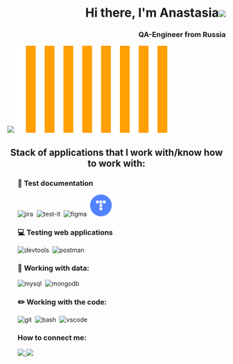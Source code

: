<h1 align="right">Hi there, I'm Anastasia<img src="https://github.com/blackcater/blackcater/raw/main/images/Hi.gif" height="32"/></h1>
<h3 align="right">QA-Engineer from Russia</h3>

<div style="display:inline">
<img alight="left" src='https://cs14.pikabu.ru/post_img/2022/07/05/10/og_og_1657039380282031561.jpg' height="200">
<img alight="right" src='https://github.com/Leonastya/leonastya/blob/main/og_og_1657039380282031561.svg' height="200">
</div>

<h2 align="center">Stack of applications that I work with/know how to work with:</h2>
<ul>
<h3> 📁 Test documentation</h3>
  <div> 
  <img src="https://cdn.jsdelivr.net/gh/devicons/devicon/icons/jira/jira-original.svg" title="jira" alt="jira" width="50" height="50"/>&nbsp
  <img src="https://testit.software/themes/ino-testit/assets/images/footer/logo-footer.svg" title="test-it" alt="test-it" width="50" height="50"/>&nbsp
  <img src="https://cdn.jsdelivr.net/gh/devicons/devicon/icons/figma/figma-original.svg" title="figma" alt="figma" width="50" height="50"/>&nbsp
  <img src="https://raw.githubusercontent.com/Leonastya/leonastya/7cd88dae6cf5ee53829dca23bd8d7b632d433a38/test.svg" title="yandex tracker" alt="tracker" width="50" height="50"/>&nbsp
  </div>
  
  <h3> 💻 Testing web applications </h3>
  <div><img src="https://d33wubrfki0l68.cloudfront.net/38b5c953a4667366685d55db55d057c86db1fc54/a0fdc/static/acae6b24d940347661ca901ea07f47c1/chrome-dev-logo-icon.png" title="devtools" alt="devtools" width="50" height="50"/>&nbsp
  <img src="https://seeklogo.com/images/P/postman-logo-0087CA0D15-seeklogo.com.png" title="postman" alt="postman" width="50" height="50"/>&nbsp
  </div>

<h3> 💾 Working with data: </h3>
<div>
  <img src="https://cdn.jsdelivr.net/gh/devicons/devicon/icons/mysql/mysql-original.svg" title="mysql" alt="mysql"width="50" height="50"/>&nbsp
  <img src="https://cdn.jsdelivr.net/gh/devicons/devicon/icons/mongodb/mongodb-original.svg" title="mongodb" alt="mongodb"width="50" height="50"/>&nbsp
</div>

<h3>✏️ Working with the code: </h3>
<div>
  <img src="https://cdn.jsdelivr.net/gh/devicons/devicon/icons/git/git-original.svg" title="git" alt="git" width="50" height="50"/>&nbsp
  <img src="https://upload.wikimedia.org/wikipedia/commons/thumb/4/4b/Bash_Logo_Colored.svg/1024px-Bash_Logo_Colored.svg.png?20180723054350" title="bash" alt="bash" width="50" height="50"/>&nbsp
  <img src="https://cdn.jsdelivr.net/gh/devicons/devicon/icons/vscode/vscode-original.svg" title="vscode" alt="vscode" width="50" height="50"/>&nbsp
</div>

<h3>How to connect me:</h3> 
     <div style="display:inline">
          <a href="https://t.me/leonidastya">
          <img src="https://img.shields.io/badge/-%40leonidastya?style=for-the-badge&logo=Telegram&logoColor=(36%2C%20161%2C%20222)&label=%40leonidastya&labelColor=%23e3f3ff&color=%23e3f3ff&link=https%3A%2F%2Ft.me%2Fleonidastya"
          </a>
          <a href="mailto:leonidova.an@mail.ru">
          <img src="https://img.shields.io/badge/-%40leonidastya?style=for-the-badge&logo=Mail.ru&logoColor=%23FFAA00&label=leonidova.an%40mail.ru&labelColor=%2300468C&color=%23FFAA00"
          </a>
     </div>
